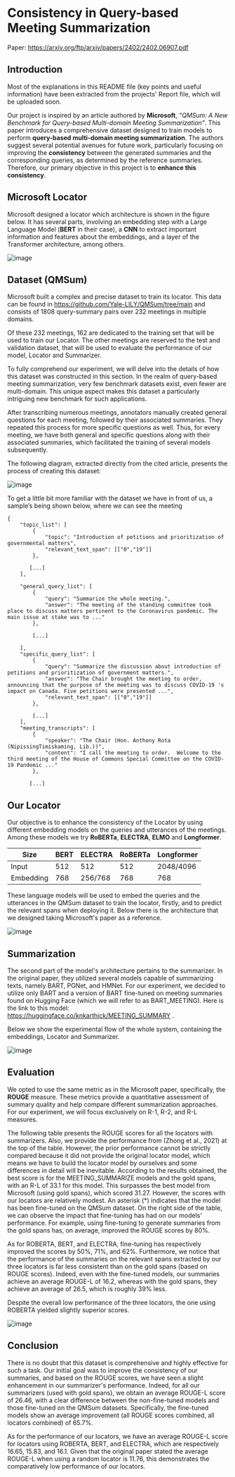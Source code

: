 # Consistency in Query-based Meeting Summarization

Paper: https://arxiv.org/ftp/arxiv/papers/2402/2402.06907.pdf

## Introduction

Most of the explanations in this README file (key points and useful information) have been extracted from the projects' Report file, which will be uploaded soon.

 Our project is inspired by an article authored by **Microsoft**, *"QMSum: A New Benchmark for Query-based Multi-domain Meeting Summarization"*. This paper introduces a comprehensive dataset designed to train models to perform **query-based multi-domain meeting summarization**. The authors suggest several potential avenues for future work, particularly focusing on improving the **consistency** between the generated summaries and the corresponding queries, as determined by the reference summaries. Therefore, our primary objective in this project is to **enhance this consistency**.


## Microsoft Locator

Microsoft designed a locator which architecture is shown in the figure below. It has several parts, involving an embedding step with a Large Language Model (**BERT** in their case), a **CNN** to extract important information and features about the embeddings, and a layer of the Transformer architecture, among others.

![image](https://github.com/BakiRhina/Locator/assets/108484177/3959f32d-b56c-453e-bc60-052efae6528f)


## Dataset (QMSum)

Microsoft built a complex and precise dataset to train its locator. This data can be found in https://github.com/Yale-LILY/QMSum/tree/main and consists of 1808 query-summary pairs over 232 meetings in multiple domains.

Of these 232 meetings, 162 are dedicated to the training set that will be used to train our Locator. The other meetings are reserved to the test and validation dataset, that will be used to evaluate the performance of our model, Locator and Summarizer.

To fully comprehend our experiment, we will delve into the details of how this dataset was constructed in this section. In the realm of query-based meeting summarization, very few benchmark datasets exist, even fewer are multi-domain. This unique aspect makes this dataset a particularly intriguing new benchmark for such applications.
  
After transcribing numerous meetings, annotators manually created general questions for each meeting, followed by their associated summaries. They repeated this process for more specific questions as well. Thus, for every meeting, we have both general and specific questions along with their associated summaries, which facilitated the training of several models subsequently.
  
The following diagram, extracted directly from the cited article, presents the process of creating this dataset:

![image](https://github.com/BakiRhina/Locator/assets/108484177/65a9f47d-5d09-42b5-86ff-bab692af1f5d)

To get a little bit more familiar with the dataset we have in front of us, a sample’s being shown below, where we can see the meeting 

```
{
    "topic_list": [
        {
            "topic": "Introduction of petitions and prioritization of governmental matters",
            "relevant_text_span": [["0","19"]]
        },

       [...]
    ],

    "general_query_list": [
        {
            "query": "Summarize the whole meeting.",
            "answer": "The meeting of the standing committee took place to discuss matters pertinent to the Coronavirus pandemic. The main issue at stake was to ..."
        },

        [...]

    ],
    "specific_query_list": [
        {
            "query": "Summarize the discussion about introduction of petitions and prioritization of government matters.",
            "answer": "The Chair brought the meeting to order, announcing that the purpose of the meeting was to discuss COVID-19 's impact on Canada. Five petitions were presented ...",
            "relevant_text_span": [["0","19"]]
        },

        [...]
    ],
    "meeting_transcripts": [
        {
            "speaker": "The Chair (Hon. Anthony Rota (NipissingTimiskaming, Lib.))",
            "content": "I call the meeting to order.  Welcome to the third meeting of the House of Commons Special Committee on the COVID-19 Pandemic ..."
        },

       [...]
```

## Our Locator

Our objective is to enhance the consistency of the Locator by using different embedding models on the queries and utterances of the meetings. Among these models we try **RoBERTa**, **ELECTRA**, **ELMO** and **Longformer**.


|Size|BERT|ELECTRA|RoBERTa|Longformer|
|----|----|-------|-------|----------|
|Input|512|512|512|2048/4096|
|Embedding|768|256/768|768|768|

These language models will be used to embed the queries and the utterances in the QMSum dataset to train the locator, firstly, and to predict the relevant spans when deploying it. Below there is the architecture that we designed taking Microsoft's paper as a reference.

![image](https://github.com/BakiRhina/Locator/assets/108484177/c4e353aa-46a2-418c-bf7f-00ab2f64916f)


## Summarization

The second part of the model's architecture pertains to the summarizer. In the original paper, they utilized several models capable of summarizing texts, namely BART, PGNet, and HMNet. For our experiment, we decided to utilize only BART and a version of BART fine-tuned on meeting summaries found on Hugging Face (which we will refer to as BART_MEETING). Here is the link to this model: https://huggingface.co/knkarthick/MEETING_SUMMARY .

Below we show the experimental flow of the whole system, containing the embeddings, Locator and Summarizer.

![image](https://github.com/BakiRhina/Locator/assets/108484177/b1dcef46-99a8-4ce8-9d0e-b44684dc4241)

## Evaluation

We opted to use the same metric as in the Microsoft paper, specifically, the **ROUGE** measure. These metrics provide a quantitative assessment of summary quality and help compare different summarization approaches. For our experiment, we will focus exclusively on R-1, R-2, and R-L measures.

The following table presents the ROUGE scores for all the locators with summarizers. Also, we provide the performance from (Zhong et al., 2021) at the top of the table. However, the prior performance cannot be strictly compared because it did not provide the original locator model, which means we have to build the locator model by ourselves and some differences in detail will be inevitable. According to the results obtained, the best score is for the MEETING_SUMMARIZE models and the gold spans, with an R-L of 33.1 for this model. This surpasses the best model from Microsoft (using gold spans), which scored 31.27. However, the scores with our locators are relatively modest.
An asterisk (*) indicates that the model has been fine-tuned on the QMSum dataset. On the right side of the table, we can observe the impact that fine-tuning has had on our models' performance. For example, using fine-tuning to generate summaries from the gold spans has, on average, improved the ROUGE scores by 80%.

As for ROBERTA, BERT, and ELECTRA, fine-tuning has respectively improved the scores by 50%, 71%, and 62%. Furthermore, we notice that the performance of the summaries on the relevant spans extracted by our three locators is far less consistent than on the gold spans (based on ROUGE scores). Indeed, even with the fine-tuned models, our summaries achieve an average ROUGE-L of 16.2, whereas with the gold spans, they achieve an average of 26.5, which is roughly 39% less.

Despite the overall low performance of the three locators, the one using ROBERTA yielded slightly superior scores.

![image](https://github.com/BakiRhina/Locator/assets/108484177/c5bbf4fd-e533-40ea-a47a-9b3e09b788d9)

## Conclusion

There is no doubt that this dataset is comprehensive and highly effective for such a task. Our initial goal was to improve the consistency of our summaries, and based on the ROUGE scores, we have seen a slight enhancement in our summarizer's performance. Indeed, for all our summarizers (used with gold spans), we obtain an average ROUGE-L score of 26.46, with a clear difference between the non-fine-tuned models and those fine-tuned on the QMSum datasets. Specifically, the fine-tuned models show an average improvement (all ROUGE scores combined, all locators combined) of 65.7%.

As for the performance of our locators, we have an average ROUGE-L score for locators using ROBERTA, BERT, and ELECTRA, which are respectively 16.65, 15.83, and 16.1. Given that the original paper stated the average ROUGE-L when using a random locator is 11.76, this demonstrates the comparatively low performance of our locators.
